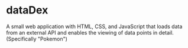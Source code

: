 # dataDex
A small web application with HTML, CSS, and JavaScript that loads
data from an external API and enables the viewing of data points in detail. (Specifically "Pokemon")
